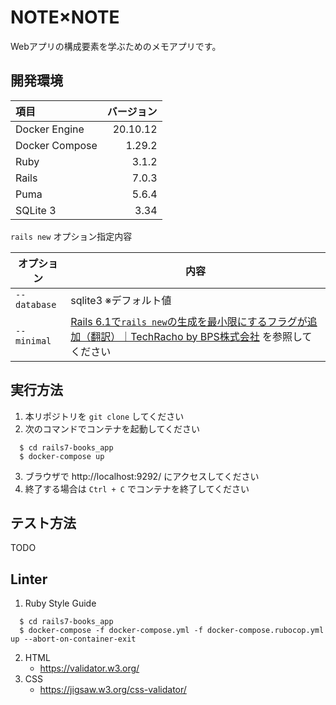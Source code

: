 # NOTE×NOTE

Webアプリの構成要素を学ぶためのメモアプリです。

## 開発環境

|項目|バージョン|
|:---|---------:|
|Docker Engine|20.10.12|
|Docker Compose|1.29.2|
|Ruby|3.1.2|
|Rails|7.0.3|
|Puma|5.6.4|
|SQLite 3|3.34|

<deatils><summary>`rails new` オプション指定内容</summary>

| オプション   | 内容                                                         |
| ------------ | ------------------------------------------------------------ |
| `--database` | sqlite3 ※デフォルト値                                       |
| `--minimal`  | [Rails 6.1で`rails new`の生成を最小限にするフラグが追加（翻訳）｜TechRacho by BPS株式会社](https://techracho.bpsinc.jp/hachi8833/2020_11_05/99914) を参照してください|

</details>

## 実行方法

1. 本リポジトリを `git clone` してください
2. 次のコマンドでコンテナを起動してください
```
  $ cd rails7-books_app
  $ docker-compose up
```
3. ブラウザで http://localhost:9292/ にアクセスしてください
4. 終了する場合は `Ctrl + C` でコンテナを終了してください

## テスト方法

TODO

## Linter

1. Ruby Style Guide
```
  $ cd rails7-books_app
  $ docker-compose -f docker-compose.yml -f docker-compose.rubocop.yml up --abort-on-container-exit
```
2. HTML
    - https://validator.w3.org/
3. CSS
    - https://jigsaw.w3.org/css-validator/
